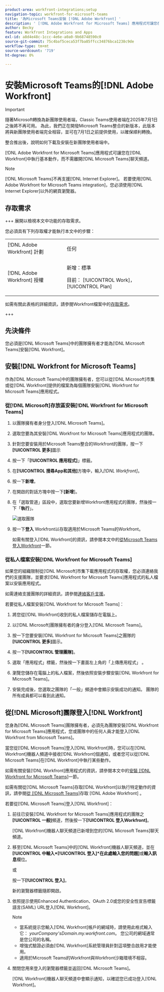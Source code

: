 ```yaml
---
product-area: workfront-integrations;setup
navigation-topic: workfront-for-microsoft-teams
title: '為Microsoft Teams安裝 [!DNL Adobe Workfront] '
description: ' [!DNL Adobe Workfront for Microsoft Teams] 應用程式可讓您在 [!DNL Workfront] 中執行基本動作，而不需離開 [!DNL Microsoft Teams] 聊天頻道。'
author: Becky
feature: Workfront Integrations and Apps
exl-id: a8d4e48c-1ccc-4e6e-a0a0-9b68748590c0
source-git-commit: 75c4baf5ceca53f7ba85ffcc34876bca1238c9de
workflow-type: tm+mt
source-wordcount: '719'
ht-degree: 0%

---
```


# 安裝Microsoft Teams的[!DNL Adobe Workfront]

<!-- Audited: 1/2024 -->

>[!IMPORTANT]
>
>隨著Microsoft轉換為新團隊使用者端，Classic Teams使用者端在2025年7月1日之後將不再可用。 為此，我們正在開發Microsoft Teams整合的新版本，此版本將與新團隊使用者端完全相容，並可在7月1日之前提供使用，以確保順利轉換。
>
>整合推出後，說明如何下載及安裝在新團隊使用者端中。


[!DNL Adobe Workfront for Microsoft Teams]應用程式可讓您在[!DNL Workfront]中執行基本動作，而不需離開[!DNL Microsoft Teams]聊天頻道。

>[!NOTE]
>
>[!DNL Microsoft Teams]不再支援[!DNL Internet Explorer]。 若要使用[!DNL Adobe Workfront for Microsoft Teams integration]，您必須使用[!DNL Internet Explorer]以外的網頁瀏覽器。


## 存取需求

+++ 展開以檢視本文中功能的存取需求。

您必須具有下列存取權才能執行本文中的步驟：

<table style="table-layout:auto"> 
 <col> 
 <col> 
 <tbody> 
  <tr> 
   <td role="rowheader">[!DNL Adobe Workfront] 計劃</td> 
   <td> <p>任何</p> </td> 
  </tr> 
  <tr> 
   <td role="rowheader">[!DNL Adobe Workfront] 授權</td> 
   <td><p>新增：標準</p>
    <p>目前： [!UICONTROL Work]， [!UICONTROL Plan]</p> </td> 
  </tr> 
 </tbody> 
</table>

如需有關此表格的詳細資訊，請參閱Workfront檔案中的[存取需求](/help/quicksilver/administration-and-setup/add-users/access-levels-and-object-permissions/access-level-requirements-in-documentation.md)。

+++

## 先決條件

您必須是[!DNL Microsoft Teams]中的團隊擁有者才能為[!DNL Microsoft Teams]安裝[!DNL Workfront]。

## 安裝[!DNL Workfront for Microsoft Teams]

作為[!DNL Microsoft Teams]中的團隊擁有者，您可以從[!DNL Microsoft]市集或從[!DNL Workfront]提供的檔案為每個團隊安裝[!DNL Workfront for Microsoft Teams]應用程式。

### 從[!DNL Microsoft]存放區安裝[!DNL Workfront for Microsoft Teams]

1. 以團隊擁有者身分登入[!DNL Microsoft Teams]。
1. 選取您要為其安裝[!DNL Workfront for Microsoft Teams]應用程式的團隊。
1. 針對您要安裝用於Microsoft Teams整合的Workfront的團隊，按一下&#x200B;**[!UICONTROL 更多]**&#x200B;圖示
1. 按一下「**[!UICONTROL 應用程式]**」標籤。
1. 在&#x200B;**[!UICONTROL 搜尋App和其他]**&#x200B;方塊中，輸入&#x200B;*[!DNL Workfront]*。
1. 按一下&#x200B;**新增**。
1. 在開啟的對話方塊中按一下&#x200B;**[新增**]。
1. 在「選取管道」區段中，選取您要新增Workfront應用程式的團隊，然後按一下「**執行**」。

   ![選取團隊](assets/select-a-team.png)
1. 按一下&#x200B;**登入** Workfront以存取適用於Microsoft Teams的Workfront。

   如需有關登入[!DNL Workfront]的資訊，請參閱本文中的[從Microsoft Teams登入Workfront](#log-in-to-workfront-from-microsoft-teams)一節。

### 從私人檔案安裝[!DNL Workfront for Microsoft Teams]

如果您的組織限制從[!DNL Microsoft]市集下載應用程式的存取權，您必須連絡我們的支援團隊，並要求[!DNL Workfront for Microsoft Teams]應用程式的私人檔案以安裝應用程式。

如需連絡支援團隊的詳細資訊，請參閱[連絡客戶支援](../../workfront-basics/tips-tricks-and-troubleshooting/contact-customer-support.md)。

若要從私人檔案安裝[!DNL Workfront for Microsoft Teams]：

1. 將您從[!DNL Workfront]收到的私人檔案儲存在電腦上。
1. 以[!DNL Microsoft]團隊擁有者的身分登入[!DNL Microsoft Teams]。
1. 按一下您要安裝[!DNL Workfront for Microsoft Teams]之團隊的&#x200B;**[!UICONTROL 更多]**&#x200B;圖示。

1. 按一下&#x200B;**[!UICONTROL 管理團隊]**。
1. 選取「應用程式」標籤，然後按一下畫面左上角的「上傳應用程式」 。
1. 瀏覽您儲存在電腦上的私人檔案，然後依照安裝步驟安裝[!DNL Workfront for Microsoft Teams]。
1. 安裝完成後，您選取之團隊的「一般」頻道中會顯示安裝成功的通知。 團隊的所有成員都可以看到此通知。

## 從[!DNL Microsoft]團隊登入[!DNL Workfront]

您身為[!DNL Microsoft Teams]團隊擁有者，必須先為團隊安裝[!DNL Workfront for Microsoft Teams]應用程式，您或團隊中的任何人員才能登入[!DNL Workfront from Microsoft Teams]。

當您從[!DNL Microsoft Teams]登入[!DNL Workfront]時，您可以在[!DNL Workfront]機器人頻道中接收[!DNL Workfront]個通知，或者您可以從[!DNL Microsoft Teams]在[!DNL Workfront]中執行某些動作。

如需有關安裝[!DNL Workfront]應用程式的資訊，請參閱本文中的[安裝 [!DNL Workfront for Microsoft Teams]](#install-workfront-for-microsoft-teams)一節。

如需有關從[!DNL Microsoft Teams]存取[!DNL Workfront]以執行特定動作的資訊，請參閱[從 [!DNL Microsoft Teams]](../../workfront-integrations-and-apps/using-workfront-with-microsoft-teams/access-workfront-from-ms-teams.md)存取 [!DNL Adobe Workfront] 。

若要從[!DNL Microsoft Teams]登入[!DNL Workfront]：

1. 前往已安裝[!DNL Workfront for Microsoft Teams]應用程式的團隊之&#x200B;**[!UICONTROL 一般]**&#x200B;頻道，然後按一下&#x200B;**[!UICONTROL 登入Workfront]**。

   [!DNL Workfront]機器人聊天頻道已新增到您的[!DNL Microsoft Teams]聊天頻道。

1. 移至[!DNL Microsoft Teams]中的[!DNL Workfront]機器人聊天頻道，並在&#x200B;**[!UICONTROL 中輸入&#x200B;*[!UICONTROL 登入]*在此處輸入您的問題]**&#x200B;或&#x200B;**輸入訊息**&#x200B;欄位。

   或

   按一下&#x200B;**[!UICONTROL 登入]**。

   新的瀏覽器標籤隨即開啟。

1. 依照提示使用Enhanced Authentication、OAuth 2.0或您的安全性宣告標籤語言(SAML) URL登入[!DNL Workfront]。

   >[!NOTE]
   >
   >* 當系統提示您輸入[!DNL Workfront]帳戶的網域時，請使用此格式輸入它： *yourCompany&#39;sDomain.my.workfront.com*。 您公司的網域通常是您公司的名稱。
   >* 增強式驗證必須由[!DNL Workfront]系統管理員針對這項整合啟用才能使用。
   >* 適用於Microsoft Teams的Workfront與Workfront沙箱環境不相容。


1. 關閉您用來登入的瀏覽器標籤並返回[!DNL Microsoft Teams]。

   [!DNL Workfront]機器人聊天頻道中會顯示通知，以確認您已成功登入[!DNL Workfront]。
